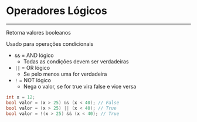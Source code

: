# Operadores Lógicos
---

Retorna valores booleanos

Usado para operações condicionais

- `&&` = AND lógico
    - Todas as condições devem ser verdadeiras
- `||` = OR lógico
    - Se pelo menos uma for verdadeira
- `!` = NOT lógico
    - Nega o valor, se for true vira false e vice versa

```csharp
int x = 12;
bool valor = (x > 25) && (x < 40); // False
bool valor = (x > 25) || (x < 40); // True
bool valor = !(x > 25) && (x < 40); // True
``` 